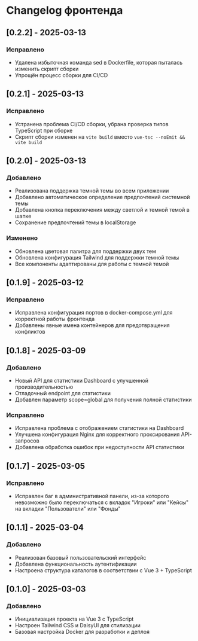 # Changelog фронтенда

## [0.2.2] - 2025-03-13
### Исправлено
- Удалена избыточная команда sed в Dockerfile, которая пыталась изменить скрипт сборки
- Упрощён процесс сборки для CI/CD

## [0.2.1] - 2025-03-13
### Исправлено
- Устранена проблема CI/CD сборки, убрана проверка типов TypeScript при сборке
- Скрипт сборки изменен на `vite build` вместо `vue-tsc --noEmit && vite build`

## [0.2.0] - 2025-03-13
### Добавлено
- Реализована поддержка темной темы во всем приложении
- Добавлено автоматическое определение предпочтений системной темы
- Добавлена кнопка переключения между светлой и темной темой в шапке
- Сохранение предпочтений темы в localStorage

### Изменено
- Обновлена цветовая палитра для поддержки двух тем
- Обновлена конфигурация Tailwind для поддержки темной темы
- Все компоненты адаптированы для работы с темной темой

## [0.1.9] - 2025-03-12
### Исправлено
- Исправлена конфигурация портов в docker-compose.yml для корректной работы фронтенда
- Добавлены явные имена контейнеров для предотвращения конфликтов

## [0.1.8] - 2025-03-09
### Добавлено
- Новый API для статистики Dashboard с улучшенной производительностью
- Отладочный endpoint для статистики
- Добавлен параметр scope=global для получения полной статистики

### Исправлено
- Исправлена проблема с отображением статистики на Dashboard
- Улучшена конфигурация Nginx для корректного проксирования API-запросов
- Добавлена обработка ошибок при недоступности API статистики

## [0.1.7] - 2025-03-05
### Исправлено
- Исправлен баг в административной панели, из-за которого невозможно было переключаться с вкладок "Игроки" или "Кейсы" на вкладки "Пользователи" или "Фонды"

## [0.1.1] - 2025-03-04
### Добавлено
- Реализован базовый пользовательский интерфейс
- Добавлена функциональность аутентификации
- Настроена структура каталогов в соответствии с Vue 3 + TypeScript

## [0.1.0] - 2025-03-03
### Добавлено
- Инициализация проекта на Vue 3 с TypeScript
- Настроен Tailwind CSS и DaisyUI для стилизации
- Базовая настройка Docker для разработки и деплоя 